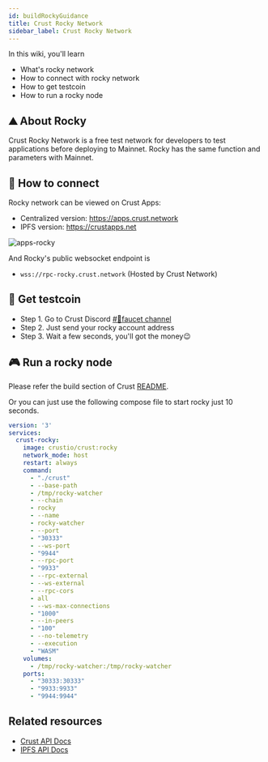 ```yaml
---
id: buildRockyGuidance
title: Crust Rocky Network
sidebar_label: Crust Rocky Network
---
```


In this wiki, you'll learn

- What's rocky network
- How to connect with rocky network
- How to get testcoin
- How to run a rocky node

## ⛰ About Rocky

Crust Rocky Network is a free test network for developers to test applications before deploying to Mainnet. Rocky has the same function and parameters with Mainnet.

## 🔗 How to connect

Rocky network can be viewed on Crust Apps:

- Centralized version: https://apps.crust.network
- IPFS version: https://crustapps.net

![apps-rocky](./assets/build/rocky-app.jpg)

And Rocky's public websocket endpoint is

- `wss://rpc-rocky.crust.network` (Hosted by Crust Network)

## 💸 Get testcoin

- Step 1. Go to Crust Discord [#🚰faucet channel](https://discord.gg/d6XuBXCqxU)
- Step 2. Just send your rocky account address
- Step 3. Wait a few seconds, you'll got the money😉

## 🎮 Run a rocky node

Please refer the build section of Crust [README](https://github.com/crustio/crust).

Or you can just use the following compose file to start rocky just 10 seconds.

```yaml
version: '3'
services:
  crust-rocky:
    image: crustio/crust:rocky
    network_mode: host
    restart: always
    command:
      - "./crust"
      - --base-path
      - /tmp/rocky-watcher
      - --chain
      - rocky
      - --name
      - rocky-watcher
      - --port
      - "30333"
      - --ws-port
      - "9944"
      - --rpc-port
      - "9933"
      - --rpc-external
      - --ws-external
      - --rpc-cors
      - all
      - --ws-max-connections
      - "1000"
      - --in-peers
      - "100"
      - --no-telemetry
      - --execution
      - "WASM"
    volumes:
      - /tmp/rocky-watcher:/tmp/rocky-watcher
    ports:
      - "30333:30333"
      - "9933:9933"
      - "9944:9944"
```

## Related resources

- [Crust API Docs](https://apps.crust.network/docs)
- [IPFS API Docs](https://docs.ipfs.io/reference/http/api/)
